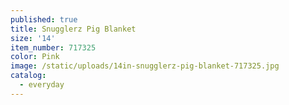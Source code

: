 ```yaml
---
published: true
title: Snugglerz Pig Blanket
size: '14'
item_number: 717325
color: Pink
image: /static/uploads/14in-snugglerz-pig-blanket-717325.jpg
catalog:
  - everyday
---
```


